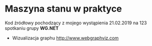 # Maszyna stanu w praktyce

Kod źródłowy pochodzący z mojego wystąpienia 21.02.2019 na 123 spotkaniu grupy **WG.NET** 

- Wizualizacja graphu
http://www.webgraphviz.com
